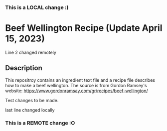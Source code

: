 ### This is a LOCAL change :)
# Beef Wellington Recipe (Update April 15, 2023)
Line 2 changed remotely
## Description

This repositroy contains an ingredient text file and a recipe file describes how to make a beef wellington. The source is from Gordon Ramsey's website: https://www.gordonramsay.com/gr/recipes/beef-wellington/

Test changes to be made.

last line changed locally
### This is a REMOTE change :O
